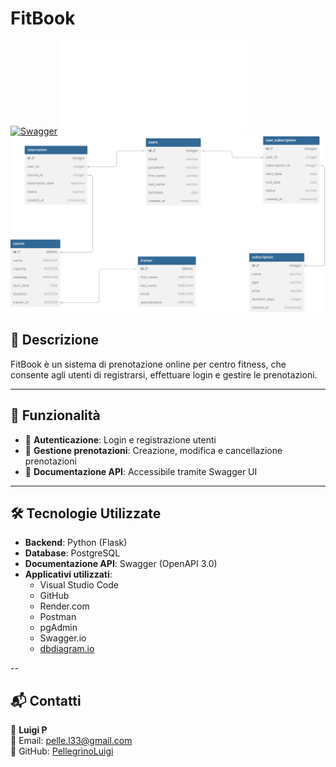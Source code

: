 # FitBook

[![Swagger](https://img.shields.io/badge/docs-Swagger-blue)](https://pellegrinoluigi.github.io/FitBook)
![Descrizione del Diagramma](docs/dm_fitbook.md)
![Descrizione del Diagramma](docs/FitBook%20Diagram.svg)


## 📌 Descrizione
FitBook è un sistema di prenotazione online per centro fitness, che consente agli utenti di registrarsi, effettuare login e gestire le prenotazioni.

---

## 🚀 Funzionalità
- 🔑 **Autenticazione**: Login e registrazione utenti
- 📅 **Gestione prenotazioni**: Creazione, modifica e cancellazione prenotazioni
- 📄 **Documentazione API**: Accessibile tramite Swagger UI

---

## 🛠️ Tecnologie Utilizzate
- **Backend**: Python (Flask)
- **Database**: PostgreSQL 
- **Documentazione API**: Swagger (OpenAPI 3.0)
- **Applicativi utilizzati**:
  - Visual Studio Code
  - GitHub
  - Render.com
  - Postman
  - pgAdmin
  - Swagger.io
  - [dbdiagram.io](https://dbdiagram.io/d/FitBook-Diagram-6798b7b5263d6cf9a046ced8)

--
## 📬 Contatti
👤 **Luigi P**  
📧 Email: [pelle.l33@gmail.com](mailto:pelle.l33@gmail.com)  
🔗 GitHub: [PellegrinoLuigi](https://github.com/PellegrinoLuigi)


